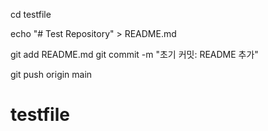cd testfile

echo "# Test Repository" > README.md

git add README.md
git commit -m "초기 커밋: README 추가"

git push origin main
# testfile
